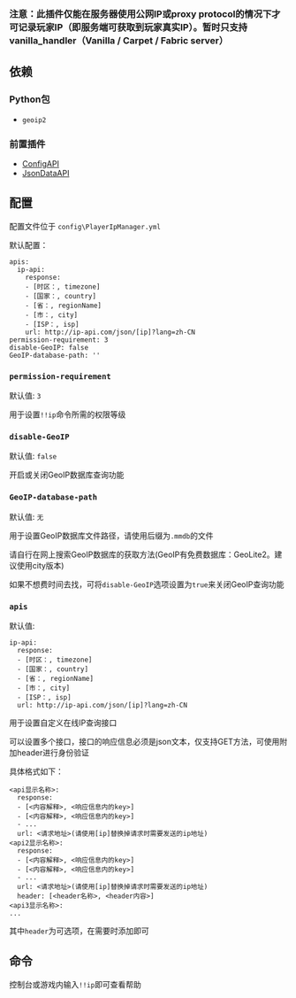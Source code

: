 ### 注意：此插件仅能在服务器使用公网IP或proxy protocol的情况下才可记录玩家IP（即服务端可获取到玩家真实IP）。暂时只支持vanilla_handler（Vanilla / Carpet / Fabric server）

## 依赖

### Python包

- `geoip2`

### 前置插件

- [ConfigAPI](https://github.com/hanbings/ConfigAPI)
- [JsonDataAPI](https://github.com/zhang-anzhi/MCDReforgedPlugins/tree/master/JsonDataAPI)

## 配置

配置文件位于 `config\PlayerIpManager.yml`

默认配置：
```
apis:
  ip-api:
    response:
    - [时区：, timezone]
    - [国家：, country]
    - [省：, regionName]
    - [市：, city]
    - [ISP：, isp]
    url: http://ip-api.com/json/[ip]?lang=zh-CN
permission-requirement: 3
disable-GeoIP: false
GeoIP-database-path: ''
```
### `permission-requirement`

默认值: `3`

用于设置`!!ip`命令所需的权限等级

### `disable-GeoIP`

默认值: `false`

开启或关闭GeoIP数据库查询功能

### `GeoIP-database-path`

默认值: `无`

用于设置GeoIP数据库文件路径，请使用后缀为`.mmdb`的文件

请自行在网上搜索GeoIP数据库的获取方法(GeoIP有免费数据库：GeoLite2。建议使用city版本)

如果不想费时间去找，可将`disable-GeoIP`选项设置为`true`来关闭GeoIP查询功能

### `apis`

默认值: 
```
ip-api:
  response:
  - [时区：, timezone]
  - [国家：, country]
  - [省：, regionName]
  - [市：, city]
  - [ISP：, isp]
  url: http://ip-api.com/json/[ip]?lang=zh-CN
```

用于设置自定义在线IP查询接口

可以设置多个接口，接口的响应信息必须是json文本，仅支持GET方法，可使用附加header进行身份验证

具体格式如下：

```
<api显示名称>:
  response:
  - [<内容解释>, <响应信息内的key>]
  - [<内容解释>, <响应信息内的key>]
  - ...
  url: <请求地址>(请使用[ip]替换掉请求时需要发送的ip地址)
<api2显示名称>:
  response:
  - [<内容解释>, <响应信息内的key>]
  - [<内容解释>, <响应信息内的key>]
  - ...
  url: <请求地址>(请使用[ip]替换掉请求时需要发送的ip地址)
  header: [<header名称>, <header内容>]
<api3显示名称>:
...
```

其中`header`为可选项，在需要时添加即可

## 命令

控制台或游戏内输入`!!ip`即可查看帮助
